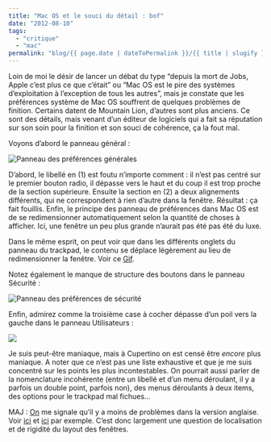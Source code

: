 ```yaml
---
title: "Mac OS et le souci du détail : bof"
date: "2012-08-10"
tags:
  - "critique"
  - "mac"
permalink: "blog/{{ page.date | dateToPermalink }}/{{ title | slugify }}/"
---
```


Loin de moi le désir de lancer un débat du type “depuis la mort de Jobs, Apple c’est plus ce que c’était” ou “Mac OS est le pire des systèmes d’exploitation à l’exception de tous les autres”, mais je constate que les préférences système de Mac OS souffrent de quelques problèmes de finition. Certains datent de Mountain Lion, d’autres sont plus anciens. Ce sont des détails, mais venant d’un éditeur de logiciels qui a fait sa réputation sur son soin pour la finition et son souci de cohérence, ça la fout mal.

Voyons d’abord le panneau général :

![Panneau des préférences générales](/assets/images/general.png " Panneau des préférences générales")

D’abord, le libellé en (1) est foutu n’importe comment : il n’est pas centré sur le premier bouton radio, il dépasse vers le haut et du coup il est trop proche de la section supérieure. Ensuite la section en (2) a deux alignements différents, qui ne correspondent à rien d’autre dans la fenêtre. Résultat : ça fait fouillis. Enfin, le principe des panneau de préférences dans Mac OS est de se redimensionner automatiquement selon la quantité de choses à afficher. Ici, une fenêtre un peu plus grande n’aurait pas été pas été du luxe.

Dans le même esprit, on peut voir que dans les différents onglets du panneau du trackpad, le contenu se déplace légèrement au lieu de redimensionner la fenêtre. Voir ce [Gif](http://static.tumblr.com/jwalc49/Qxqm8ji7r/trackpad.gif).

Notez également le manque de structure des boutons dans le panneau Sécurité :

![Panneau des préférences de sécurité](/assets/images/s__curit__.png " Panneau des préférences de sécurité")

Enfin, admirez comme la troisième case à cocher dépasse d’un poil vers la gauche dans le panneau Utilisateurs :

![](/assets/images/utilisateurs.png)

Je suis peut-être maniaque, mais à Cupertino on est censé être _encore_ plus maniaque. A noter que ce n’est pas une liste exhaustive et que je me suis concentré sur les points les plus incontestables. On pourrait aussi parler de la nomenclature incohérente (entre un libellé et d’un menu déroulant, il y a parfois un double point, parfois non), des menus déroulants à deux items, des options pour le trackpad mal fichues…

MAJ : [On](https://twitter.com/achrafkassioui) me signale qu’il y a moins de problèmes dans la version anglaise. Voir [ici](http://itsalltech.com/5/2012/05/Screen-Shot-2012-05-02-at-4.57.36-PM.png) et [ici](http://itsalltech.com/5/2012/05/Screen-Shot-2012-05-02-at-4.57.36-PM.png) par exemple. C’est donc largement une question de localisation et de rigidité du layout des fenêtres.

